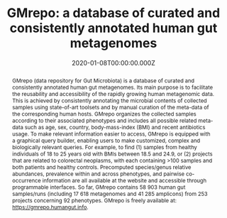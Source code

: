 ﻿---
title: "GMrepo: a database of curated and consistently annotated human gut metagenomes"
publication_types: ["2"]
# Author notes (optional)
authors: 
  - Sicheng-Wu
  - Chuqing-Sun
  - Yanze-Li
  - Teng-Wang
  - Longhao-Jia
  - Senying-Lai
  - Yaling Yang
  - Pengyu-Luo
  - Die-Dai
  - Yong-Qing Yang
  - Qibin Luo
  - Na-L-Gao
  - Kang Ning
  - Li-jie He
  - Xing-Ming Zhao
  - Weihua-Chen




# Author notes (optional)
author_notes: []

publication_short: 
abstract: >-
   GMrepo (data repository for Gut Microbiota) is a database of curated and consistently annotated human gut metagenomes. Its main purpose is to facilitate the reusability and accessibility of the rapidly growing human metagenomic data. This is achieved by consistently annotating the microbial contents of collected samples using state-of-art toolsets and by manual curation of the meta-data of the corresponding human hosts. GMrepo organizes the collected samples according to their associated phenotypes and includes all possible related meta-data such as age, sex, country, body-mass-index (BMI) and recent antibiotics usage. To make relevant information easier to access, GMrepo is equipped with a graphical query builder, enabling users to make customized, complex and biologically relevant queries. For example, to find (1) samples from healthy individuals of 18 to 25 years old with BMIs between 18.5 and 24.9, or (2) projects that are related to colorectal neoplasms, with each containing >100 samples and both patients and healthy controls. Precomputed species/genus relative abundances, prevalence within and across phenotypes, and pairwise co-occurrence information are all available at the website and accessible through programmable interfaces. So far, GMrepo contains 58 903 human gut samples/runs (including 17 618 metagenomes and 41 285 amplicons) from 253 projects concerning 92 phenotypes. GMrepo is freely available at: https://gmrepo.humangut.info.
draft: false
featured: ture

slides: null
url_pdf: 'https://academic.oup.com/nar/article-pdf/48/D1/D545/31697797/gkz764.pdf'
image:
  caption: ""
  focal_point: ""
  preview_only: false
summary: ""
url_dataset: ""
url_project: ""
url_source: ""
url_video: ""

doi: 10.1093/nar/gkz764
tags:
  - Nucleic Acids Research
publication: Nucleic Acids Research
projects: []
date: 2020-01-08T00:00:00.000Z
url_slides: ""
publishDate: 2017-01-01T00:00:00.000Z
url_poster: ""
url_code: ""
---


